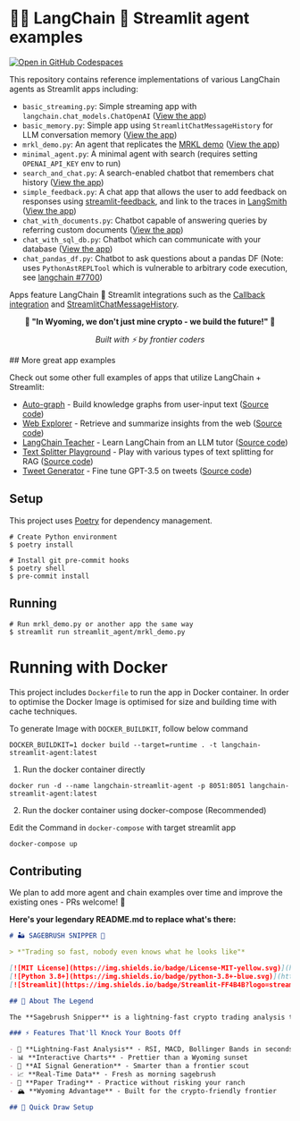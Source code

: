 # 🦜️🔗 LangChain 🤝 Streamlit agent examples

[![Open in GitHub Codespaces](https://github.com/codespaces/badge.svg)](https://codespaces.new/langchain-ai/streamlit-agent?quickstart=1)

This repository contains reference implementations of various LangChain agents as Streamlit apps including:

- `basic_streaming.py`: Simple streaming app with `langchain.chat_models.ChatOpenAI` ([View the app](https://langchain-streaming-example.streamlit.app/))
- `basic_memory.py`: Simple app using `StreamlitChatMessageHistory` for LLM conversation memory ([View the app](https://langchain-st-memory.streamlit.app/))
- `mrkl_demo.py`: An agent that replicates the [MRKL demo](https://python.langchain.com/docs/modules/agents/how_to/mrkl) ([View the app](https://langchain-mrkl.streamlit.app))
- `minimal_agent.py`: A minimal agent with search (requires setting `OPENAI_API_KEY` env to run)
- `search_and_chat.py`: A search-enabled chatbot that remembers chat history ([View the app](https://langchain-chat-search.streamlit.app/))
- `simple_feedback.py`: A chat app that allows the user to add feedback on responses using [streamlit-feedback](https://github.com/trubrics/streamlit-feedback), and link to the traces in [LangSmith](https://docs.smith.langchain.com/) ([View the app](https://langsmith-simple-feedback.streamlit.app/))
- `chat_with_documents.py`: Chatbot capable of answering queries by referring custom documents ([View the app](https://langchain-document-chat.streamlit.app/))
- `chat_with_sql_db.py`: Chatbot which can communicate with your database ([View the app](https://langchain-chat-sql.streamlit.app/))
- `chat_pandas_df.py`: Chatbot to ask questions about a pandas DF (Note: uses `PythonAstREPLTool` which is vulnerable to arbitrary code execution,
  see [langchain #7700](https://github.com/langchain-ai/langchain/issues/7700))

Apps feature LangChain 🤝 Streamlit integrations such as the
[Callback integration](https://python.langchain.com/docs/modules/callbacks/integrations/streamlit) and
[StreamlitChatMessageHistory](https://python.langchain.com/docs/integrations/memory/streamlit_chat_message_history).
<div align="center">
<p><strong>🤠 "In Wyoming, we don't just mine crypto - we build the future!" 🎯</strong></p>
<p><em>Built with ⚡ by frontier coders</em></p>
</div>
## More great app examples

Check out some other full examples of apps that utilize LangChain + Streamlit:

- [Auto-graph](https://auto-graph.streamlit.app/) - Build knowledge graphs from user-input text ([Source code](https://github.com/langchain-ai/langchain-benchmarks/blob/main/extraction/streamlit_app.py))
- [Web Explorer](https://web-explorer.streamlit.app/) - Retrieve and summarize insights from the web ([Source code](https://github.com/langchain-ai/web-explorer))
- [LangChain Teacher](https://lang-teacher.streamlit.app/) - Learn LangChain from an LLM tutor ([Source code](https://github.com/langchain-ai/langchain-teacher))
- [Text Splitter Playground](https://langchain-text-splitter.streamlit.app/) - Play with various types of text splitting for RAG ([Source code](https://github.com/langchain-ai/text-split-explorer))
- [Tweet Generator](https://elon-twitter-clone.streamlit.app/) - Fine tune GPT-3.5 on tweets ([Source code](https://github.com/langchain-ai/twitter-finetune))

## Setup

This project uses [Poetry](https://python-poetry.org/) for dependency management.

```shell
# Create Python environment
$ poetry install

# Install git pre-commit hooks
$ poetry shell
$ pre-commit install
```

## Running

```shell
# Run mrkl_demo.py or another app the same way
$ streamlit run streamlit_agent/mrkl_demo.py
```

# Running with Docker

This project includes `Dockerfile` to run the app in Docker container. In order to optimise the Docker Image is optimised for size and building time with cache techniques.

To generate Image with `DOCKER_BUILDKIT`, follow below command

```DOCKER_BUILDKIT=1 docker build --target=runtime . -t langchain-streamlit-agent:latest```

1. Run the docker container directly

``docker run -d --name langchain-streamlit-agent -p 8051:8051 langchain-streamlit-agent:latest ``

2. Run the docker container using docker-compose (Recommended)

Edit the Command in `docker-compose` with target streamlit app

``docker-compose up``

## Contributing

We plan to add more agent and chain examples over time and improve the existing ones - PRs welcome! 🚀

**Here's your legendary README.md to replace what's there:**

```markdown
# 🏜️ SAGEBRUSH SNIPPER 🎯

> *"Trading so fast, nobody even knows what he looks like"*

[![MIT License](https://img.shields.io/badge/License-MIT-yellow.svg)](https://opensource.org/licenses/MIT)
[![Python 3.8+](https://img.shields.io/badge/python-3.8+-blue.svg)](https://www.python.org/downloads/)
[![Streamlit](https://img.shields.io/badge/Streamlit-FF4B4B?logo=streamlit&logoColor=white)](https://streamlit.io)

## 🤠 About The Legend

The **Sagebrush Snipper** is a lightning-fast crypto trading analysis tool built with the spirit of the Wyoming frontier. Using advanced technical analysis and AI-powered signals, this digital gunslinger identifies trading opportunities faster than a rattlesnake strike.

### ⚡ Features That'll Knock Your Boots Off

- 🎯 **Lightning-Fast Analysis** - RSI, MACD, Bollinger Bands in seconds
- 📊 **Interactive Charts** - Prettier than a Wyoming sunset
- 🤖 **AI Signal Generation** - Smarter than a frontier scout
- 📈 **Real-Time Data** - Fresh as morning sagebrush
- 🎪 **Paper Trading** - Practice without risking your ranch
- 🏔️ **Wyoming Advantage** - Built for the crypto-friendly frontier

## 🚀 Quick Draw Setup
